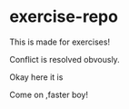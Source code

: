 # exercise-repo
This is made for exercises!

Conflict is resolved obvously.

Okay here it is

Come on ,faster boy!
